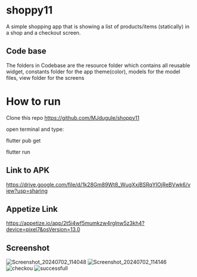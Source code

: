 # shoppy11

 A simple shopping app that is showing a list of products/items (statically) in a shop and a checkout screen.

## Code base

The folders in Codebase are the resource folder which contains all reusable widget, constants folder for the app theme(color), models for the model files,  view folder for the screens

# How to run
Clone this repo https://github.com/MJdugule/shoppy11

open terminal and type:

flutter pub get

flutter run

## Link to APK

https://drive.google.com/file/d/1k28Gm89Wt8_WugXxjBSRqYIOjReBVwk6/view?usp=sharing

## Appetize Link

https://appetize.io/app/2t5i4wf5mumkzw4rglnw5z3kh4?device=pixel7&osVersion=13.0

## Screenshot
![Screenshot_20240702_114048](https://github.com/MJdugule/shoppy11/assets/104461643/3a4c49a1-80b1-44c7-94b7-ee1357f1451f) ![Screenshot_20240702_114146](https://github.com/MJdugule/shoppy11/assets/104461643/c013793c-3983-4ec1-8113-d75c546f3777) ![checkou](https://github.com/MJdugule/shoppy11/assets/104461643/80d75e2a-1d38-43c4-8d00-27b69a89d313) ![successfull](https://github.com/MJdugule/shoppy11/assets/104461643/114f4e29-a00a-4382-bad4-f598fb22dca8)



